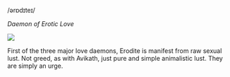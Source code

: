 /ərɒdɪteɪ/

_Daemon of Erotic Love_

![](../../../_assets/cosmology/daemons/erodite.png)

First of the three major love daemons, Erodite is manifest from raw sexual lust. Not greed, as with Avikath, just pure and simple animalistic lust. They are simply an urge.